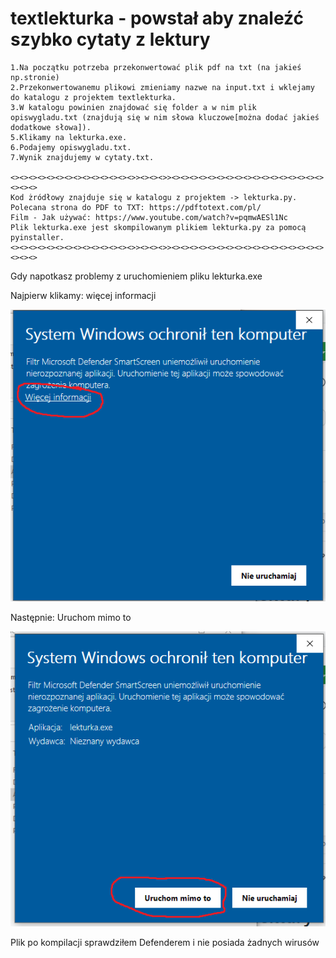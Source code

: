 # textlekturka - powstał aby znaleźć szybko cytaty z lektury 

```
1.Na początku potrzeba przekonwertować plik pdf na txt (na jakieś np.stronie)	
2.Przekonwertowanemu plikowi zmieniamy nazwe na input.txt i wklejamy do katalogu z projektem textlekturka.	
3.W katalogu powinien znajdować się folder a w nim plik opiswygladu.txt (znajdują się w nim słowa kluczowe[można dodać jakieś dodatkowe słowa]).	
5.Klikamy na lekturka.exe.	
6.Podajemy opiswygladu.txt.	
7.Wynik znajdujemy w cytaty.txt.	

<><><><><><><><><><><><><><>><><><>><><><><><><><><><><><><><><><><><><><><>
Kod żródłowy znajduje się w katalogu z projektem -> lekturka.py.	
Polecana strona do PDF to TXT: https://pdftotext.com/pl/	
Film - Jak używać: https://www.youtube.com/watch?v=pqmwAESl1Nc
Plik lekturka.exe jest skompilowanym plikiem lekturka.py za pomocą pyinstaller.
<><><><><><><><><><><><><><>><><><>><><><><><><><><><><><><><><><><><><><><>
```
Gdy napotkasz problemy z uruchomieniem pliku lekturka.exe

Najpierw klikamy: więcej informacji

![alt text](https://raw.githubusercontent.com/wansigg/textlekturka/main/images/1.png)

Następnie: Uruchom mimo to

![alt text](https://raw.githubusercontent.com/wansigg/textlekturka/main/images/2.png)

Plik po kompilacji sprawdziłem Defenderem i nie posiada żadnych wirusów
